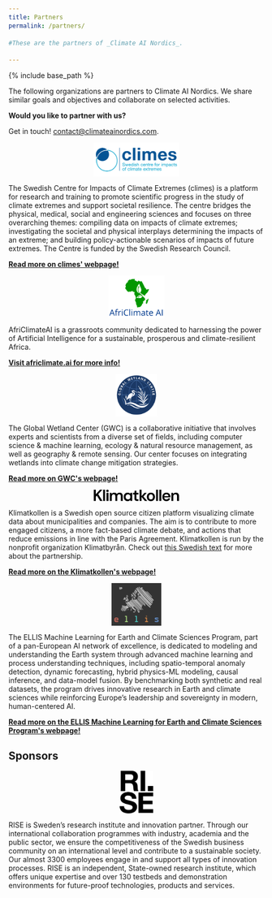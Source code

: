 ```yaml
---
title: Partners
permalink: /partners/

#These are the partners of _Climate AI Nordics_.

---
```

{% include base_path %}

<style>
.logo {
  max-width: 12em;
  max-height: 6em;
  margin: 1em;
  margin-left: auto;
  margin-right: auto;
  display: block;
}
</style>

The following organizations are partners to Climate AI Nordics. We share similar goals and objectives and collaborate on selected activities.

**Would you like to partner with us?**

Get in touch! [contact@climateainordics.com](mailto:contact@climateainordics.com).

<img class="logo" src="/images/partners/climes.png" />

The Swedish Centre for Impacts of Climate Extremes (climes) is a platform for research and training to promote scientific progress in the study of climate extremes and support societal resilience. The centre bridges the physical, medical, social and engineering sciences and focuses on three overarching themes: compiling data on impacts of climate extremes; investigating the societal and physical interplays determining the impacts of an extreme; and building policy-actionable scenarios of impacts of future extremes. The Centre is funded by the Swedish Research Council.

**[Read more on climes' webpage!](https://climes.se/)**

<img class="logo" src="/images/partners/africlimateai.png" />

AfriClimateAI is a grassroots community dedicated to harnessing the power of Artificial Intelligence for a sustainable, prosperous and climate-resilient Africa. 

**[Visit africlimate.ai for more info!](https://africlimate.ai/)**

<img class="logo" src="/images/partners/gwc.png" />

The Global Wetland Center (GWC) is a collaborative initiative that involves experts and scientists from a diverse set of fields, including computer science & machine learning, ecology & natural resource management, as well as geography & remote sensing. Our center focuses on integrating wetlands into climate change mitigation strategies.

**[Read more on GWC's webpage!](https://globalwetlandcenter.ku.dk/)**

<img class="logo" src="/images/partners/Klimatkollen_Black.png" />

Klimatkollen is a Swedish open source citizen platform visualizing climate data about municipalities and companies. The aim is to contribute to more engaged citizens, a more fact-based climate debate, and actions that reduce emissions in line with the Paris Agreement. Klimatkollen is run by the nonprofit organization Klimatbyrån. Check out [this Swedish text](https://www.mynewsdesk.com/se/klimatbyraan/pressreleases/klimatkollen-ny-partner-till-climate-ai-nordics-3368777) for more about the partnership.

**[Read more on the Klimatkollen's webpage!](https://www.klimatkollen.se/in-english)**


<img class="logo" src="/images/partners/ellis.png" />


The ELLIS Machine Learning for Earth and Climate Sciences Program, part of a pan-European AI network of excellence, is dedicated to modeling and understanding the Earth system through advanced machine learning and process understanding techniques, including spatio-temporal anomaly detection, dynamic forecasting, hybrid physics-ML modeling, causal inference, and data-model fusion. By benchmarking both synthetic and real datasets, the program drives innovative research in Earth and climate sciences while reinforcing Europe’s leadership and sovereignty in modern, human-centered AI.

**[Read more on the ELLIS Machine Learning for Earth and Climate Sciences Program's webpage!](https://ellis.eu/programs/machine-learning-for-earth-and-climate-sciences)**

## Sponsors

<img class="logo" src="/images/partners/rise.svg" />

RISE is Sweden’s research institute and innovation partner. Through our international collaboration programmes with industry, academia and the public sector, we ensure the competitiveness of the Swedish business community on an international level and contribute to a sustainable society. Our almost 3300 employees engage in and support all types of innovation processes. RISE is an independent, State-owned research institute, which offers unique expertise and over 130 testbeds and demonstration environments for future-proof technologies, products and services.


